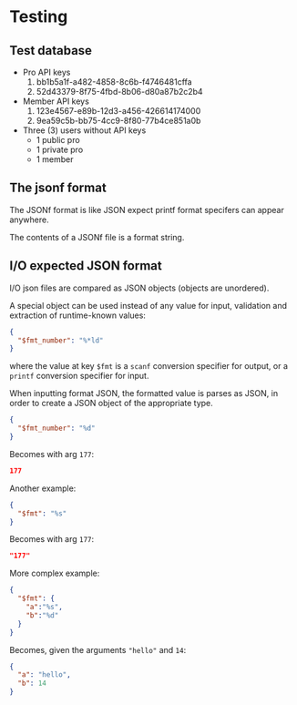 # Testing

## Test database

- Pro API keys
  1. bb1b5a1f-a482-4858-8c6b-f4746481cffa
  2. 52d43379-8f75-4fbd-8b06-d80a87b2c2b4
- Member API keys
  1. 123e4567-e89b-12d3-a456-426614174000
  2. 9ea59c5b-bb75-4cc9-8f80-77b4ce851a0b
- Three (3) users without API keys
  - 1 public pro
  - 1 private pro
  - 1 member

## The jsonf format

The JSONf format is like JSON expect printf format specifers can appear anywhere.

The contents of a JSONf file is a format string.

## I/O expected JSON format

I/O json files are compared as JSON objects (objects are unordered).

A special object can be used instead of any value for input, validation and extraction of runtime-known values:

```json
{
  "$fmt_number": "%*ld"
}
```

where the value at key `$fmt` is a `scanf` conversion specifier for output, or a `printf` conversion specifier for input.

When inputting format JSON, the formatted value is parses as JSON, in order to create a JSON object of the appropriate type.

```json
{
  "$fmt_number": "%d"
}
```

Becomes with arg `177`:

```json
177
```

Another example:

```json
{
  "$fmt": "%s"
}
```

Becomes with arg `177`:

```json
"177"
```

More complex example:

```json
{
  "$fmt": {
    "a":"%s",
    "b":"%d"
  }
}
```

Becomes, given the arguments `"hello"` and `14`:

```json
{
  "a": "hello",
  "b": 14
}
```
